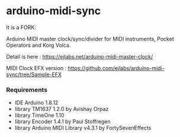 # arduino-midi-sync #

It is a FORK:

Arduino MIDI master clock/sync/divider for MIDI instruments, Pocket Operators and Korg Volca.

Detail is here : https://ejlabs.net/arduino-midi-master-clock/

MIDI Clock EFX version : https://github.com/ejlabs/arduino-midi-sync/tree/Sample-EFX

### Requirements ###

* IDE Arduino 1.8.12
* library TM1637 1.2.0 by Avishay Orpaz
* library TimeOne 1.10 
* library Encoder 1.4.1 by Paul Stoffregen
* library Arduino MIDI Library v4.3.1 by FortySevenEffects

